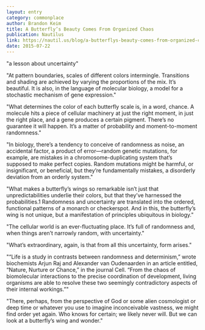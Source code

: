 ```yaml
---
layout: entry
category: commonplace
author: Brandon Keim
title: A Butterfly’s Beauty Comes From Organized Chaos
publication: Nautilus
link: https://nautil.us/blog/a-butterflys-beauty-comes-from-organized-chaos
date: 2015-07-22
---
```


"a lesson about uncertainty"

"At pattern boundaries, scales of different colors intermingle. Transitions and shading are achieved by varying the proportions of the mix. It’s beautiful. It is also, in the language of molecular biology, a model for a stochastic mechanism of gene expression."

"What determines the color of each butterfly scale is, in a word, chance. A molecule hits a piece of cellular machinery at just the right moment, in just the right place, and a gene produces a certain pigment. There’s no guarantee it will happen. It’s a matter of probability and moment-to-moment randomness."

"In biology, there’s a tendency to conceive of randomness as noise, an accidental factor, a product of error—random genetic mutations, for example, are mistakes in a chromosome-duplicating system that’s supposed to make perfect copies. Random mutations might be harmful, or insignificant, or beneficial, but they’re fundamentally mistakes, a disorderly deviation from an orderly system."

"What makes a butterfly’s wings so remarkable isn’t just that unpredictabilities underlie their colors, but that they’ve harnessed the probabilities.1 Randomness and uncertainty are translated into the ordered, functional patterns of a monarch or checkerspot. And in this, the butterfly’s wing is not unique, but a manifestation of principles ubiquitous in biology."

"The cellular world is an ever-fluctuating place. It’s full of randomness and, when things aren’t narrowly random, with uncertainty."

"What’s extraordinary, again, is that from all this uncertainty, form arises."

"“Life is a study in contrasts between randomness and determinism,” wrote biochemists Arjun Raj and Alexander van Oudenaarden in an article entitled, “Nature, Nurture or Chance,” in the journal Cell. “From the chaos of biomolecular interactions to the precise coordination of development, living organisms are able to resolve these two seemingly contradictory aspects of their internal workings.”"

"There, perhaps, from the perspective of God or some alien cosmologist or deep time or whatever you use to imagine inconceivable vastness, we might find order yet again. Who knows for certain; we likely never will. But we can look at a butterfly’s wing and wonder."
